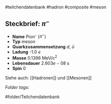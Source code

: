 #teilchendatenbank  #hadron  #composite  #meson 
## Steckbrief: $\pi^-$


- **Name** Pion⁻ ($\pi^-$)
- **Typ** meson
- **Quarkzusammensetzung** $d$, $\bar{u}$
- **Ladung** -1.0 $e$
- **Masse** 0.1396 MeV/c$^2$
- **Lebensdauer** $2.603e-08$ s
- **Spin** 0



Siehe auch:  [[Hadronen]] und [[Mesonen]]




 *Folder tags:*

#folder/Teilchendatenbank